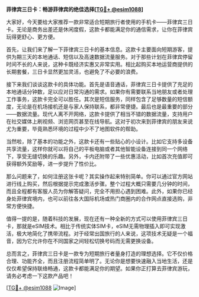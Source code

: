 **菲律宾三日卡：畅游菲律宾的绝佳选择[[TG💪+ @esim1088](https://t.me/s/esim1088)]**

大家好，今天要给大家推荐一款非常适合短期旅行者使用的手机卡——菲律宾三日卡。无论是商务出差还是休闲度假，这款卡都能满足你的通信需求，让你在菲律宾玩得更舒心、更方便。

首先，让我们来了解一下菲律宾三日卡的基本信息。这款卡主要面向短期游客，提供为期三天的本地通话、短信以及高速数据流量服务。对于那些计划在菲律宾停留时间不长的人来说，这种卡既经济实惠又非常实用。相比起购买本地运营商提供的长期套餐，三日卡显然更加灵活，也避免了不必要的浪费。

接下来我们谈谈这款卡的具体功能。首先是语音通话，菲律宾三日卡提供了充足的本地通话分钟数，足以应对日常沟通的需求。如果你有需要联系当地朋友或者处理工作事务，这款卡完全可以胜任。其次是短信服务，同样包含了足够数量的短信额度，无论是在机场接机还是与家人保持联系，都非常便捷。最后也是最重要的部分——数据流量。现代人离不开网络，这款卡提供了相当不错的数据流量，支持用户在社交媒体上刷视频、浏览网页甚至在线导航。这对于初次来到菲律宾的朋友来说尤为重要，毕竟熟悉环境的过程中少不了地图软件的帮助。

当然啦，除了基本的功能之外，这款卡还有一些贴心的小设计。比如它支持多设备共享流量，这样你就可以将自己的平板电脑或者其他智能设备连接到同一个网络下，享受无缝切换的乐趣。另外，卡内还附带了一些优惠活动，比如首次充值即可获得额外奖励等，进一步提升了性价比。

那么问题来了，如何注册这张卡呢？其实操作起来特别简单。你可以通过官方网站进行线上购买，然后根据提示完成激活步骤。整个过程大概只需要几分钟的时间，而且全程都有客服人员为你解答疑问，完全不用担心遇到困难。此外，如果你已经身处菲律宾境内，也可以前往各大国际机场或热门商圈内的合作网点直接选购，非常方便快捷。

值得一提的是，随着科技的发展，现在还有一种全新的方式可以使用菲律宾三日卡，那就是eSIM技术。相比于传统实体SIM卡，eSIM无需物理插入即可实现激活，极大地简化了携带流程。对于经常出国旅行的人来说，这项技术无疑是一个福音，因为它允许你在不同国家之间轻松切换号码而无需更换设备。

总而言之，菲律宾三日卡是一款专为短期旅行者量身打造的理想选择。它不仅价格合理、功能齐全，而且注册流程简单明了。无论你是想要快速融入当地生活，还是仅仅希望保持联络畅通，这款卡都能满足你的期望。如果你正打算去菲律宾游玩，请务必考虑一下这款产品吧！

[[TG💪+ @esim1088](https://t.me/s/esim1088) ![Image](https://i.postimg.cc/4NQfJmqS/Snipaste-2025-05-13-00-14-12.png)]